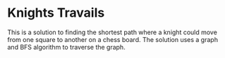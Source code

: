 # Knights Travails

This is a solution to finding the shortest path where a knight could move from one square to another on a chess board.
The solution uses a graph and BFS algorithm to traverse the graph.
